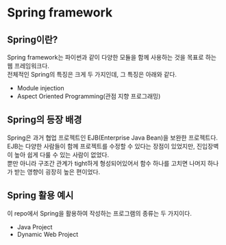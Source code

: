 # Spring framework

## Spring이란?
Spring framework는 파이썬과 같이 다양한 모듈을 함께 사용하는 것을 목표로 하는 웹 프레임워크다.  
전체적인 Spring의 특징은 크게 두 가지인데, 그 특징은 아래와 같다.

- Module injection
- Aspect Oriented Programming(관점 지향 프로그래밍)

## Spring의 등장 배경
Spring은 과거 협업 프로젝트인 EJB(Enterprise Java Bean)을 보완한 프로젝트다. EJB는 다양한 사람들이 함께 프로젝트를 수정할 수 있다는 장점이 있었지만, 진입장벽이 높아 쉽게 다룰 수 있는 사람이 없었다.  
뿐만 아니라 구조간 관계가 tight하게 형성되어있어서 함수 하나를 고치면 나머지 하나가 받는 영향이 굉장히 높은 편이었다.

## Spring 활용 예시
이 repo에서 Spring을 활용하여 작성하는 프로그램의 종류는 두 가지이다.

- Java Project
- Dynamic Web Project